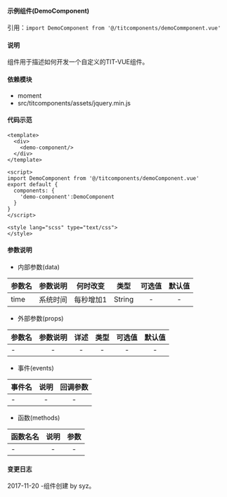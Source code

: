 #### 示例组件(DemoComponent)
引用：`import DemoComponent from '@/titcomponents/demoCommponent.vue'`
#### 说明
组件用于描述如何开发一个自定义的TIT-VUE组件。

#### 依赖模块

+ moment
+ src/titcomponents/assets/jquery.min.js

#### 代码示范
```vue
<template>
  <div>
    <demo-component/>
  </div>
</template>

<script>
import DemoComponent from '@/titcomponents/demoComponent.vue'
export default {
  components: {
    'demo-component':DemoComponent
  }
}
</script>

<style lang="scss" type="text/css">
</style>

```

#### 参数说明
+ 内部参数(data)

| 参数名| 参数说明| 何时改变|类型|可选值|默认值|
| - |:-:|:-:|:-:|:-:|:-:|
| time| 系统时间 | 每秒增加1 |String|-|-|

+ 外部参数(props)

| 参数名| 参数说明| 详述|类型|可选值|默认值|
| - |:-:|:-:|:-:|:-:|:-:|
|-|-|-|-|-|-|

+ 事件(events)

| 事件名| 说明| 回调参数 |
| - |:-:|:-:|
|- |- |- |

+ 函数(methods)

| 函数名名| 说明| 参数 |
| - |:-:|:-:|
|- |- |- |

#### 变更日志

2017-11-20 -组件创建 by syz。
